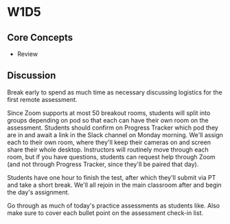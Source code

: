# W1D5

## Core Concepts

- Review

## Discussion

Break early to spend as much time as necessary discussing logistics for the first remote assessment.

Since Zoom supports at most 50 breakout rooms, students will split into groups depending on pod so that each can have their own room on the assessment. Students should confirm on Progress Tracker which pod they are in and await a link in the Slack channel on Monday morning. We'll assign each to their own room, where they'll keep their cameras on and screen share their whole desktop. Instructors will routinely move through each room, but if you have questions, students can request help through Zoom (and not through Progress Tracker, since they'll be paired that day).

Students have one hour to finish the test, after which they'll submit via PT and take a short break. We'll all rejoin in the main classroom after and begin the day's assignment.

Go through as much of today's practice assessments as students like. Also make sure to cover each bullet point on the assessment check-in list. 